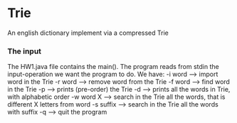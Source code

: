 # Trie
An english dictionary implement via a compressed Trie

### The input
The HW1.java file contains the main().
The program reads from stdin the input-operation we want the program to do.
We have:
  -i word   -->   import word in the Trie
  -r word   -->   remove word from the Trie
  -f word   -->   find word in the Trie
  -p        -->   prints (pre-order) the Trie
  -d        -->   prints all the words in Trie, with alphabetic order 
  -w word X   -->   search in the Trie all the words, that is different X letters from word
  -s suffix   -->   search in the Trie all the words with suffix 
  -q        --> quit the program
